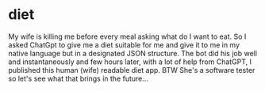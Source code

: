 # diet

My wife is killing me before every meal asking what do I want to eat. So I asked ChatGpt to give me a diet suitable for me and give it to me in my native language but in a designated JSON structure. The bot did his job well and instantaneously and few hours later, with a lot of help from ChatGPT, I published this human (wife) readable diet app. BTW She's a software tester so let's see what that brings in the future...
